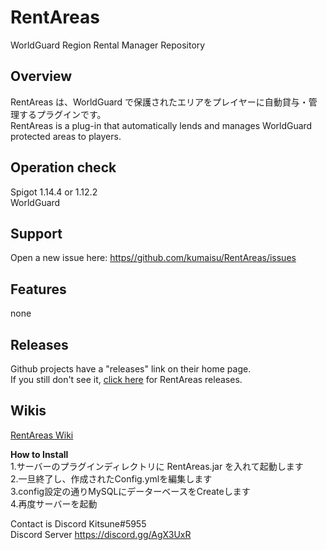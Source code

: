 # RentAreas
WorldGuard Region Rental Manager Repository  

## Overview  
  
RentAreas は、WorldGuard で保護されたエリアをプレイヤーに自動貸与・管理するプラグインです。  
RentAreas is a plug-in that automatically lends and manages WorldGuard protected areas to players.  
  
## Operation check  
Spigot 1.14.4 or 1.12.2  
WorldGuard  
  
## Support  
Open a new issue here: [https//github.com/kumaisu/RentAreas/issues](https://github.com/kumaisu/RentAreas/issues)  
  
## Features  
none  
  
## Releases  
Github projects have a "releases" link on their home page.  
If you still don't see it, [click here](https://github.com/kumaisu/RentAreas/releases) for RentAreas releases.  
  
## Wikis  
[RentAreas Wiki](https://github.com/kumaisu/RentAreas/wiki)  
  
**How to Install**  
1.サーバーのプラグインディレクトリに RentAreas.jar を入れて起動します  
2.一旦終了し、作成されたConfig.ymlを編集します  
3.config設定の通りMySQLにデーターベースをCreateします  
4.再度サーバーを起動  
  
Contact is Discord Kitsune#5955  
Discord Server https://discord.gg/AgX3UxR  

